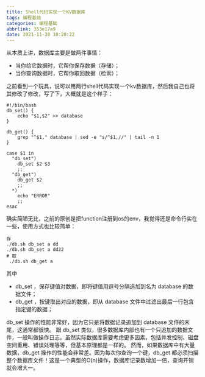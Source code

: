 ```yaml
---
title: Shell代码实现一个KV数据库
tags: 编程基础
categories: 编程基础
abbrlink: 353e17a9
date: 2021-11-30 10:20:22
---
```


从本质上讲，数据库主要是做两件事情：
* 当你给它数据时，它帮你保存数据（存储）；
* 当你查询数据时，它帮你取回数据（检索）；

之前看到一个玩具，说可以用两行shell代码实现一个kv数据库，然后我自己也将其修改了修改，写了下，大概就是这个样子：

```shell
#!/bin/bash
db_set() {
    echo "$1,$2" >> database
}

db_get() {
    grep "^$1," database | sed -e "s/^$1,//" | tail -n 1
}

case $1 in
  "db_set")
    db_set $2 $3
    ;;
  "db_get")
    db_get $2
    ;;
  *)
    echo "ERROR"
    ;;
esac
```
确实简陋无比，之前的原创是把function注册到os的env，我觉得还是命令行实在一些，使用方式也比较简单：

```shell
存
./db.sh db_set a dd
./db.sh db_set a dd22
# 取
 ./db.sh db_get a
```
其中
* db_set ，保存键值对数据，即将键值用逗号分隔追加到名为 database 的数据文件；
* db_get ，按键取出对应的数据，即从 database 文件中过滤出最后一行包含指定键的数据；

db_set 操作的性能非常好，因为它只是将数据记录追加到 database 文件的末尾，这通常都很快。
跟 db_set 类似，很多数据库内部也有一个只追加的数据文件，一般叫做操作日志。虽然实际数据库需要考虑更多因素，包括并发控制、磁盘空间重用、错误处理等等，但基本原理都是一样的。
然而，如果数据库中有大量数据，db_get 操作的性能会非常差。因为每次你查询一个键，db_get 都必须扫描整个数据库文件！这是一个典型的O(n)操作，数据库记录数增加一倍，查询开销就会增大一。
